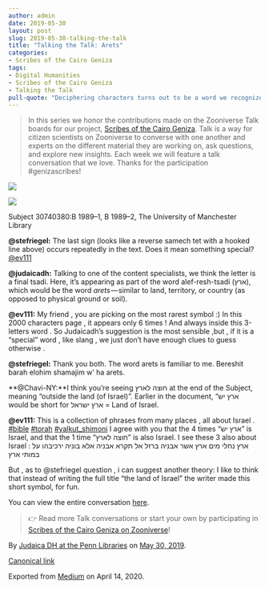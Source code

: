 ```yaml
---
author: admin
date: 2019-05-30
layout: post
slug: 2019-05-30-talking-the-talk
title: "Talking the Talk: Arets"
categories:
- Scribes of the Cairo Geniza
tags:
- Digital Humanities
- Scribes of the Cairo Geniza
- Talking the Talk
pull-quote: "Deciphering characters turns out to be a word we recognize! In this series we honor the contributions made on the Zooniverse Talk boards for our project, Scribes of the Cairo Geniza."
---
```


> In this series we honor the contributions made on the Zooniverse Talk boards for our project, [Scribes of the Cairo Geniza](https://www.zooniverse.org/projects/judaicadh/scribes-of-the-cairo-geniza). Talk is a way for citizen scientists on Zooniverse to converse with one another and experts on the different material they are working on, ask questions, and explore new insights. Each week we will feature a talk conversation that we love. Thanks for the participation \#genizascribes!

![](https://cdn-images-1.medium.com/max/600/0*T4KZvrxDlDhTeC8a.jpeg)

![](https://cdn-images-1.medium.com/max/800/0*YiSi7ZL2_HnhdiU_.jpeg)

Subject 30740380:B 1989–1, B 1989–2, The University of Manchester Library

**@stefriegel:** The last sign (looks like a reverse samech tet with a hooked line above) occurs repeatedly in the text. Does it mean something special? [@ev111](https://www.zooniverse.org/users/ev111)

**@judaicadh:** Talking to one of the content specialists, we think the letter is a final tsadi. Here, it’s appearing as part of the word alef-resh-tsadi (ארץ), which would be the word *arets* — similar to land, territory, or country (as opposed to physical ground or soil).

**@ev111:** My friend , you are picking on the most rarest symbol :) In this 2000 characters page , it appears only 6 times ! And always inside this 3-letters word . So Judaicadh’s suggestion is the most sensible ,but , if it is a “special” word , like slang , we just don’t have enough clues to guess otherwise .

**@stefriegel:** Thank you both. The word arets is familiar to me. Bereshit barah elohim shamajim w’ ha arets.

**@Chavi-NY:**I think you’re seeing חוצה לארץ at the end of the Subject, meaning “outside the land (of Israel)”. Earlier in the document, “ארץ יש would be short for ארץ ישראל = Land of Israel.

**@ev111:** This is a collection of phrases from many places , all about Israel .
[\#bible](https://www.zooniverse.org/projects/judaicadh/scribes-of-the-cairo-geniza/talk/tags/bible) [\#torah](https://www.zooniverse.org/projects/judaicadh/scribes-of-the-cairo-geniza/talk/tags/torah) [\#yalkut\_shimoni](https://www.zooniverse.org/projects/judaicadh/scribes-of-the-cairo-geniza/talk/tags/yalkut_shimoni) I agree with you that the 4 times “ארץ יש” is Israel, and that the 1 time “חוצה לארץ” is also Israel. I see these 3 also about Israel :
ארץ נחלי מים
ארץ אשר אבניה ברזל אל תקרא אבניה אלא בוניה
ירכיבהו על במותי ארץ

But , as to @stefriegel question , i can suggest another theory: I like to think that instead of writing the full title “the land of Israel” the writer made this short symbol, for fun.

You can view the entire conversation [here](https://www.zooniverse.org/projects/judaicadh/scribes-of-the-cairo-geniza/talk/subjects/30740380).

> 👉 Read more Talk conversations or start your own by participating in [Scribes of the Cairo Geniza on Zooniverse](https://www.scribesofthecairogeniza.org/)!

By [Judaica DH at the Penn Libraries](https://medium.com/@judaicadh) on [May 30, 2019](https://medium.com/p/a0c268df6988).

[Canonical link](https://medium.com/@judaicadh/talking-the-talk-arets-a0c268df6988)

Exported from [Medium](https://medium.com) on April 14, 2020.
